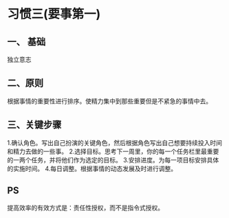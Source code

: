# 习惯三(要事第一)

## 一、 基础

独立意志

## 二、原则

根据事情的重要性进行排序。使精力集中到那些重要但是不紧急的事情中去。

## 三、关键步骤

1.确认角色。写出自己扮演的关键角色，然后根据角色写出自己想要持续投入时间和精力去做的一些事。
2.选择目标。思考下一周里，你的每一个任务栏里最重要的一两个任务，并将他们作为选定的目标。
3.安排进度。为每一项目标安排具体的实施时间。
4.每日调整。根据事情的动态发展及时进行调整。



## PS

 提高效率的有效方式是：责任性授权，而不是指令式授权。